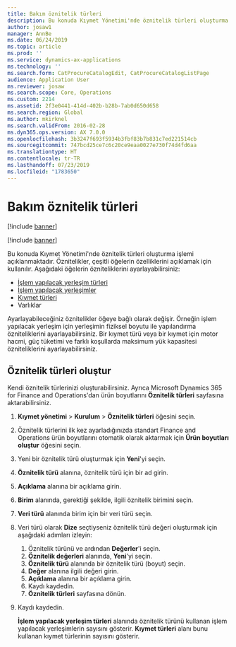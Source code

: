 ```yaml
---
title: Bakım öznitelik türleri
description: Bu konuda Kıymet Yönetimi'nde öznitelik türleri oluşturma işlemi açıklanmaktadır.
author: josaw1
manager: AnnBe
ms.date: 06/24/2019
ms.topic: article
ms.prod: ''
ms.service: dynamics-ax-applications
ms.technology: ''
ms.search.form: CatProcureCatalogEdit, CatProcureCatalogListPage
audience: Application User
ms.reviewer: josaw
ms.search.scope: Core, Operations
ms.custom: 2214
ms.assetid: 2f3e0441-414d-402b-b28b-7ab0d650d658
ms.search.region: Global
ms.author: mkirknel
ms.search.validFrom: 2016-02-28
ms.dyn365.ops.version: AX 7.0.0
ms.openlocfilehash: 3b3247f693f5934b3fbf83b7b831c7ed221514cb
ms.sourcegitcommit: 747bcd25ce7c6c20ce9eaa0027e730f74d4fd6aa
ms.translationtype: HT
ms.contentlocale: tr-TR
ms.lasthandoff: 07/23/2019
ms.locfileid: "1783650"
---
```

# <a name="maintenance-attribute-types"></a>Bakım öznitelik türleri

[!include [banner](../../includes/banner.md)]

[!include [banner](../../includes/preview-banner.md)]

Bu konuda Kıymet Yönetimi'nde öznitelik türleri oluşturma işlemi açıklanmaktadır. Öznitelikler, çeşitli öğelerin özelliklerini açıklamak için kullanılır. Aşağıdaki öğelerin özniteliklerini ayarlayabilirsiniz:

- [İşlem yapılacak yerleşim türleri](../setup-for-functional-locations/functional-location-types.md)
- [İşlem yapılacak yerleşimler](../functional-locations/create-functional-locations.md)
- [Kıymet türleri](../setup-for-objects/object-types.md)
- Varlıklar

Ayarlayabileceğiniz öznitelikler öğeye bağlı olarak değişir. Örneğin işlem yapılacak yerleşim için yerleşimin fiziksel boyutu ile yapılandırma özniteliklerini ayarlayabilirsiniz. Bir kıymet türü veya bir kıymet için motor hacmi, güç tüketimi ve farklı koşullarda maksimum yük kapasitesi özniteliklerini ayarlayabilirsiniz.

## <a name="create-attribute-types"></a>Öznitelik türleri oluştur

Kendi öznitelik türlerinizi oluşturabilirsiniz. Ayrıca Microsoft Dynamics 365 for Finance and Operations'dan ürün boyutlarını **Öznitelik türleri** sayfasına aktarabilirsiniz.

1. **Kıymet yönetimi** \> **Kurulum** \> **Öznitelik türleri** öğesini seçin.
2. Öznitelik türlerini ilk kez ayarladığınızda standart Finance and Operations ürün boyutlarını otomatik olarak aktarmak için **Ürün boyutları oluştur** öğesini seçin.
3. Yeni bir öznitelik türü oluşturmak için **Yeni**'yi seçin.
4. **Öznitelik türü** alanına, öznitelik türü için bir ad girin.
5. **Açıklama** alanına bir açıklama girin.
6. **Birim** alanında, gerektiği şekilde, ilgili öznitelik birimini seçin.
7. **Veri türü** alanında birim için bir veri türü seçin.
8. Veri türü olarak **Dize** seçtiyseniz öznitelik türü değeri oluşturmak için aşağıdaki adımları izleyin:

    1. Öznitelik türünü ve ardından **Değerler**'i seçin.
    2. **Öznitelik değerleri** alanında, **Yeni**'yi seçin.
    3. **Öznitelik türü** alanında bir öznitelik türü (boyut) seçin.
    4. **Değer** alanına ilgili değeri girin.
    5. **Açıklama** alanına bir açıklama girin.
    6. Kaydı kaydedin.
    7. **Öznitelik türleri** sayfasına dönün.

9. Kaydı kaydedin.

    **İşlem yapılacak yerleşim türleri** alanında öznitelik türünü kullanan işlem yapılacak yerleşimlerin sayısını gösterir. **Kıymet türleri** alanı bunu kullanan kıymet türlerinin sayısını gösterir.
